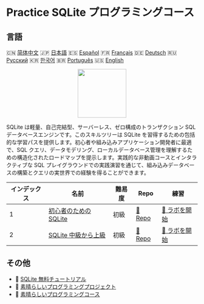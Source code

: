 # Practice SQLite プログラミングコース

## 言語

🇨🇳 [简体中文](README_zh.md) 🇯🇵 [日本語](README_ja.md) 🇪🇸 [Español](README_es.md) 🇫🇷 [Français](README_fr.md) 🇩🇪 [Deutsch](README_de.md) 🇷🇺 [Русский](README_ru.md) 🇰🇷 [한국어](README_ko.md) 🇧🇷 [Português](README_pt.md) 🇺🇸 [English](README.md) 

<div align="center">
<img width="128px" src="https://file.labex.io/path/yNOqpRQSmPL4.png">
</div>

SQLite は軽量、自己完結型、サーバーレス、ゼロ構成のトランザクション SQL データベースエンジンです。このスキルツリーは SQLite を習得するための包括的な学習パスを提供します。初心者や組み込みアプリケーション開発者に最適で、SQL クエリ、データモデリング、ローカルデータベース管理を理解するための構造化されたロードマップを提示します。実践的な非動画コースとインタラクティブな SQL プレイグラウンドでの実践演習を通じて、組み込みデータベースの構築とクエリの実世界での経験を得ることができます。

|   インデックス | 名前                                                                               | 難易度   | Repo                                                                     | 練習                                                                         |
|----------------|------------------------------------------------------------------------------------|----------|--------------------------------------------------------------------------|------------------------------------------------------------------------------|
|              1 | [初心者のための SQLite](https://labex.io/ja/courses/sqlite-for-beginners)          | 初級     | [🔗 Repo](https://github.com/labex-labs/sqlite-for-beginners)            | [🚀 ラボを開始](https://labex.io/ja/courses/sqlite-for-beginners)            |
|              2 | [SQLite 中級から上級](https://labex.io/ja/courses/sqlite-intermediate-to-advanced) | 初級     | [🔗 Repo](https://github.com/labex-labs/sqlite-intermediate-to-advanced) | [🚀 ラボを開始](https://labex.io/ja/courses/sqlite-intermediate-to-advanced) |

## その他

- 🔗 [SQLite 無料チュートリアル](https://github.com/labex-labs/sqlite-free-tutorials)
- 🔗 [素晴らしいプログラミングプロジェクト](https://github.com/labex-labs/awesome-programming-projects)
- 🔗 [素晴らしいプログラミングコース](https://github.com/labex-labs/awesome-programming-courses)

